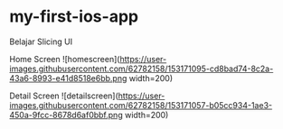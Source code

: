 # my-first-ios-app

Belajar Slicing UI

Home Screen
![homescreen](https://user-images.githubusercontent.com/62782158/153171095-cd8bad74-8c2a-43a6-8993-e41d8518e6bb.png width=200)


Detail Screen
![detailscreen](https://user-images.githubusercontent.com/62782158/153171057-b05cc934-1ae3-450a-9fcc-8678d6af0bbf.png width=200)
